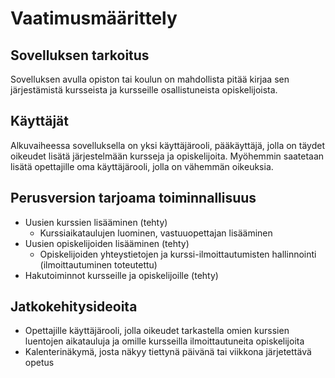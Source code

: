 # Vaatimusmäärittely

## Sovelluksen tarkoitus
Sovelluksen avulla opiston tai koulun on mahdollista pitää kirjaa sen järjestämistä kursseista ja kursseille osallistuneista opiskelijoista.

## Käyttäjät
Alkuvaiheessa sovelluksella on yksi käyttäjärooli, pääkäyttäjä, jolla on täydet oikeudet lisätä järjestelmään kursseja ja opiskelijoita. Myöhemmin saatetaan lisätä opettajille oma käyttäjärooli, jolla on vähemmän oikeuksia.

## Perusversion tarjoama toiminnallisuus
* Uusien kurssien lisääminen (tehty)
	* Kurssiaikataulujen luominen, vastuuopettajan lisääminen
* Uusien opiskelijoiden lisääminen (tehty)
	* Opiskelijoiden yhteystietojen ja kurssi-ilmoittautumisten hallinnointi (ilmoittautuminen toteutettu)
* Hakutoiminnot kursseille ja opiskelijoille (tehty)

## Jatkokehitysideoita
* Opettajille käyttäjärooli, jolla oikeudet tarkastella omien kurssien luentojen aikatauluja ja omille kursseilla ilmoittautuneita opiskelijoita
* Kalenterinäkymä, josta näkyy tiettynä päivänä tai viikkona järjetettävä opetus
